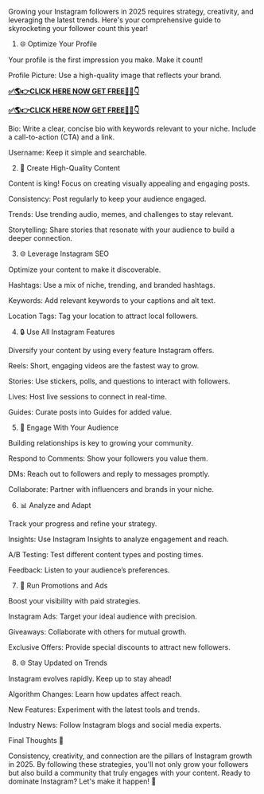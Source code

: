 Growing your Instagram followers in 2025 requires strategy, creativity, and leveraging the latest trends. Here's your comprehensive guide to skyrocketing your follower count this year!

1. 🌐 Optimize Your Profile

Your profile is the first impression you make. Make it count!

Profile Picture: Use a high-quality image that reflects your brand.

**[✅🌎👉CLICK HERE NOW GET FREE📌✅👇](https://tinyurl.com/Instagram2025)**

**[✅🌎👉CLICK HERE NOW GET FREE📌✅👇](https://tinyurl.com/Instagram2025)**

Bio: Write a clear, concise bio with keywords relevant to your niche. Include a call-to-action (CTA) and a link.

Username: Keep it simple and searchable.

2. 🎨 Create High-Quality Content

Content is king! Focus on creating visually appealing and engaging posts.

Consistency: Post regularly to keep your audience engaged.

Trends: Use trending audio, memes, and challenges to stay relevant.

Storytelling: Share stories that resonate with your audience to build a deeper connection.

3. 🌐 Leverage Instagram SEO

Optimize your content to make it discoverable.

Hashtags: Use a mix of niche, trending, and branded hashtags.

Keywords: Add relevant keywords to your captions and alt text.

Location Tags: Tag your location to attract local followers.

4. 🔒 Use All Instagram Features

Diversify your content by using every feature Instagram offers.

Reels: Short, engaging videos are the fastest way to grow.

Stories: Use stickers, polls, and questions to interact with followers.

Lives: Host live sessions to connect in real-time.

Guides: Curate posts into Guides for added value.

5. 🌟 Engage With Your Audience

Building relationships is key to growing your community.

Respond to Comments: Show your followers you value them.

DMs: Reach out to followers and reply to messages promptly.

Collaborate: Partner with influencers and brands in your niche.

6. 📊 Analyze and Adapt

Track your progress and refine your strategy.

Insights: Use Instagram Insights to analyze engagement and reach.

A/B Testing: Test different content types and posting times.

Feedback: Listen to your audience’s preferences.

7. 🚀 Run Promotions and Ads

Boost your visibility with paid strategies.

Instagram Ads: Target your ideal audience with precision.

Giveaways: Collaborate with others for mutual growth.

Exclusive Offers: Provide special discounts to attract new followers.

8. 🌐 Stay Updated on Trends

Instagram evolves rapidly. Keep up to stay ahead!

Algorithm Changes: Learn how updates affect reach.

New Features: Experiment with the latest tools and trends.

Industry News: Follow Instagram blogs and social media experts.

Final Thoughts 🌟

Consistency, creativity, and connection are the pillars of Instagram growth in 2025. By following these strategies, you'll not only grow your followers but also build a community that truly engages with your content. Ready to dominate Instagram? Let's make it happen! 🚀

